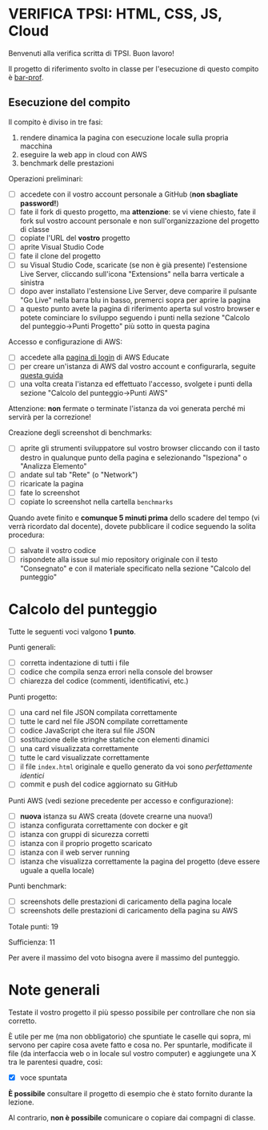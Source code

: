 # VERIFICA TPSI: HTML, CSS, JS, Cloud

Benvenuti alla verifica scritta di TPSI. Buon lavoro!

Il progetto di riferimento svolto in classe per l'esecuzione di questo compito è [bar-prof](https://github.com/marconicivitavecchia-bar/bar-prof).

## Esecuzione del compito
Il compito è diviso in tre fasi:
1. rendere dinamica la pagina con esecuzione locale sulla propria macchina
1. eseguire la web app in cloud con AWS
1. benchmark delle prestazioni

Operazioni preliminari:
- [ ] accedete con il vostro account personale a GitHub (**non sbagliate password!**)
- [ ] fate il fork di questo progetto, ma **attenzione**: se vi viene chiesto, fate il fork sul vostro account personale e non sull'organizzazione del progetto di classe
- [ ] copiate l'URL del **vostro** progetto
- [ ] aprite Visual Studio Code
- [ ] fate il clone del progetto
- [ ] su Visual Studio Code, scaricate (se non è già presente) l'estensione Live Server, cliccando sull'icona "Extensions" nella barra verticale a sinistra
- [ ] dopo aver installato l'estensione Live Server, deve comparire il pulsante "Go Live" nella barra blu in basso, premerci sopra per aprire la pagina
- [ ] a questo punto avete la pagina di riferimento aperta sul vostro browser e potete cominciare lo sviluppo seguendo i punti nella sezione "Calcolo del punteggio->Punti Progetto" più sotto in questa pagina

Accesso e configurazione di AWS:
- [ ] accedete alla [pagina di login](https://www.awseducate.com/signin/SiteLogin) di AWS Educate
- [ ] per creare un'istanza di AWS dal vostro account e configurarla, seguite [questa guida](https://wbigger.github.io/book-html5/deploy/cloud.html#creare-unistanza)
- [ ] una volta creata l'istanza ed effettuato l'accesso, svolgete i punti della sezione "Calcolo del punteggio->Punti AWS"

Attenzione: **non** fermate o terminate l'istanza da voi generata perché mi servirà per la correzione!

Creazione degli screenshot di benchmarks:
- [ ] aprite gli strumenti sviluppatore sul vostro browser cliccando con il tasto destro in qualunque punto della pagina e selezionando "Ispeziona" o "Analizza Elemento"
- [ ] andate sul tab "Rete" (o "Network")
- [ ] ricaricate la pagina
- [ ] fate lo screenshot
- [ ] copiate lo screenshot nella cartella `benchmarks`  

Quando avete finito e **comunque 5 minuti prima** dello scadere del tempo (vi verrà ricordato dal docente), dovete pubblicare il codice seguendo la solita procedura:
- [ ] salvate il vostro codice
- [ ] rispondete alla issue sul mio repository originale con il testo "Consegnato" e con il materiale specificato nella sezione "Calcolo del punteggio"

# Calcolo del punteggio
Tutte le seguenti voci valgono **1 punto**. 

Punti generali:
- [ ] corretta indentazione di tutti i file
- [ ] codice che compila senza errori nella console del browser
- [ ] chiarezza del codice (commenti, identificativi, etc.)

Punti progetto:
- [ ] una card nel file JSON compilata correttamente
- [ ] tutte le card nel file JSON compilate correttamente
- [ ] codice JavaScript che itera sul file JSON
- [ ] sostituzione delle stringhe statiche con elementi dinamici
- [ ] una card visualizzata correttamente
- [ ] tutte le card visualizzate correttamente
- [ ] il file `index.html` originale e quello generato da voi sono _perfettamente identici_
- [ ] commit e push del codice aggiornato su GitHub

Punti AWS (vedi sezione precedente per accesso e configurazione):
- [ ] **nuova** istanza su AWS creata (dovete crearne una nuova!)
- [ ] istanza configurata correttamente con docker e git
- [ ] istanza con gruppi di sicurezza corretti
- [ ] istanza con il proprio progetto scaricato
- [ ] istanza con il web server running
- [ ] istanza che visualizza correttamente la pagina del progetto (deve essere uguale a quella locale)

Punti benchmark:
- [ ] screenshots delle prestazioni di caricamento della pagina locale
- [ ] screenshots delle prestazioni di caricamento della pagina su AWS

Totale punti: 19

Sufficienza: 11

Per avere il massimo del voto bisogna avere il massimo del punteggio.

# Note generali
Testate il vostro progetto il più spesso possibile per controllare che non sia corretto.

È utile per me (ma non obbligatorio) che spuntiate le caselle qui sopra, mi servono per capire cosa avete fatto e cosa no. Per spuntarle, modificate il file (da interfaccia web o in locale sul vostro computer) e aggiungete una X tra le parentesi quadre, così:
- [X] voce spuntata

**È possibile** consultare il progetto di esempio che è stato fornito durante la lezione.

Al contrario, **non è possibile** comunicare o copiare dai compagni di classe.
